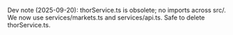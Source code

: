 Dev note (2025-09-20): thorService.ts is obsolete; no imports across src/. We now use services/markets.ts and services/api.ts. Safe to delete thorService.ts.
